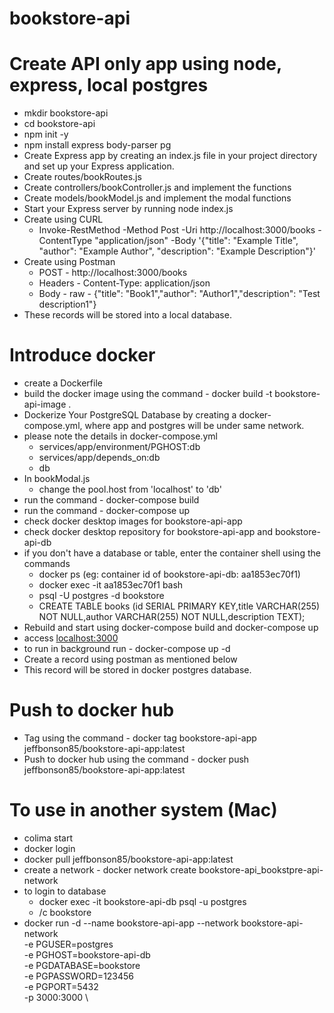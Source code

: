 # bookstore-api


# Create API only app using node, express, local postgres
- mkdir bookstore-api
- cd bookstore-api
- npm init -y
- npm install express body-parser pg
- Create Express app by creating an index.js file in your project directory and set up your Express application.
- Create  routes/bookRoutes.js
- Create controllers/bookController.js and implement the functions
- Create models/bookModel.js and implement the modal functions
- Start your Express server by running node index.js
- Create using CURL
  - Invoke-RestMethod -Method Post -Uri http://localhost:3000/books -ContentType "application/json" -Body '{"title": "Example Title", "author": "Example Author", "description": "Example Description"}'
- Create using Postman
  - POST - http://localhost:3000/books
  - Headers - Content-Type: application/json
  - Body - raw - {"title": "Book1","author": "Author1","description": "Test description1"}
- These records will be stored into a local database.

# Introduce docker
- create a Dockerfile
- build the docker image using the command - docker build -t bookstore-api-image .
- Dockerize Your PostgreSQL Database by creating a docker-compose.yml, where app and postgres will be under same network.
- please note the details in docker-compose.yml
  - services/app/environment/PGHOST:db
  - services/app/depends_on:db
  - db
- In bookModal.js
  - change the pool.host from 'localhost' to 'db'
- run the command - docker-compose build
- run the command - docker-compose up
- check docker desktop images for bookstore-api-app
- check docker desktop repository for bookstore-api-app and bookstore-api-db
- if you don't have a database or table, enter the container shell using the commands
  - docker ps (eg: container id of bookstore-api-db: aa1853ec70f1)
  - docker exec -it aa1853ec70f1 bash
  - psql -U postgres -d bookstore
  - CREATE TABLE books (id SERIAL PRIMARY KEY,title VARCHAR(255) NOT NULL,author VARCHAR(255) NOT NULL,description TEXT);
- Rebuild and start using docker-compose build and docker-compose up
- access [localhost:3000](http://localhost:3000/books)
- to run in background run - docker-compose up -d
- Create a record using postman as mentioned below
- This record will be stored in docker postgres database.

# Push to docker hub
- Tag using the command - docker tag bookstore-api-app jeffbonson85/bookstore-api-app:latest
- Push to docker hub using the command - docker push jeffbonson85/bookstore-api-app:latest

# To use in another system (Mac)
- colima start
- docker login
- docker pull jeffbonson85/bookstore-api-app:latest
- create a network - docker network create bookstore-api_bookstpre-api-network
- to login to database 
  - docker exec -it bookstore-api-db psql -u postgres
  - /c bookstore
- docker run -d --name bookstore-api-app --network bookstore-api-network \
  -e PGUSER=postgres \
  -e PGHOST=bookstore-api-db \
  -e PGDATABASE=bookstore \
  -e PGPASSWORD=123456 \
  -e PGPORT=5432 \
  -p 3000:3000 \


